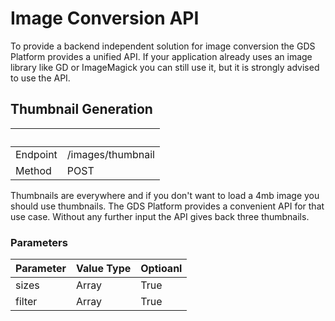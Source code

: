 # Image Conversion API

To provide a backend independent solution for image conversion the GDS Platform
provides a unified API. If your application already uses an image library like
GD or ImageMagick you can still use it, but it is strongly advised to use the API.

## Thumbnail Generation

| &nbsp;   | &nbsp;            |
| -------- | ----------------- |
| Endpoint | /images/thumbnail |
| Method   | POST              |


Thumbnails are everywhere and if you don't want to load a 4mb image you should use
thumbnails. The GDS Platform provides a convenient API for that use case. Without any further
input the API gives back three thumbnails.


### Parameters
| Parameter | Value Type | Optioanl |
| --------- | ---------- | -------- |
| sizes     | Array      | True     |
| filter    | Array      | True     |
